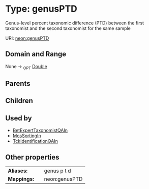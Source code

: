 
# Type: genusPTD


Genus-level percent taxonomic difference (PTD) between the first taxonomist and the second taxonomist for the same sample

URI: [neon:genusPTD](https://data.neonscience.org/genusPTD)


## Domain and Range

None ->  <sub>OPT</sub> [Double](types/Double.md)

## Parents


## Children


## Used by

 * [BetExpertTaxonomistQAIn](BetExpertTaxonomistQAIn.md)
 * [MosSortingIn](MosSortingIn.md)
 * [TckIdentificationQAIn](TckIdentificationQAIn.md)

## Other properties

|  |  |  |
| --- | --- | --- |
| **Aliases:** | | genus p t d |
| **Mappings:** | | neon:genusPTD |

